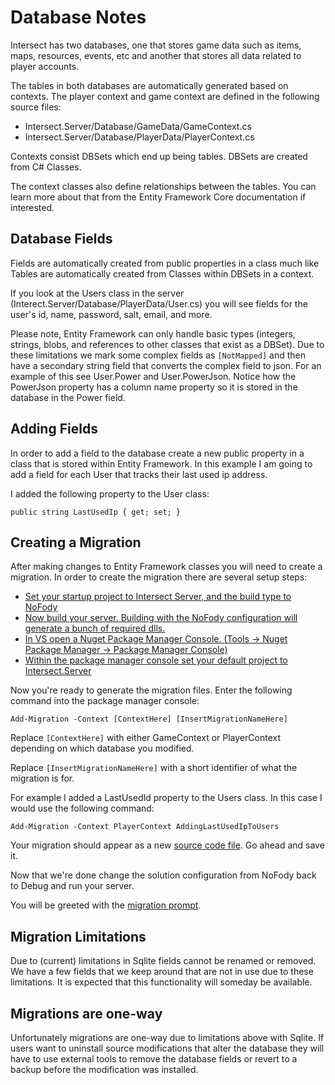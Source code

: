 # Database Notes

Intersect has two databases, one that stores game data such as items, maps, resources, events, etc and another that stores all data related to player accounts.

The tables in both databases are automatically generated based on contexts. The player context and game context are defined in the following source files:
 - Intersect.Server/Database/GameData/GameContext.cs
 - Intersect.Server/Database/PlayerData/PlayerContext.cs

Contexts consist DBSets which end up being tables. DBSets are created from C# Classes.

The context classes also define relationships between the tables. You can learn more about that from the Entity Framework Core documentation if interested.


## Database Fields

Fields are automatically created from public properties in a class much like Tables are automatically created from Classes within DBSets in a context.

If you look at the Users class in the server (Interect.Server/Database/PlayerData/User.cs) you will see fields for the user's id, name, password, salt, email, and more.

Please note, Entity Framework can only handle basic types (integers, strings, blobs, and references to other classes that exist as a DBSet). Due to these limitations we mark some complex fields as `[NotMapped]` and then have a secondary string field that converts the complex field to json. For an example of this see User.Power and User.PowerJson. Notice how the PowerJson property has a column name property so it is stored in the database in the Power field.


## Adding Fields

In order to add a field to the database create a new public property in a class that is stored within Entity Framework. In this example I am going to add a field for each User that tracks their last used ip address.

I added the following property to the User class:
```
public string LastUsedIp { get; set; }
```

## Creating a Migration

After making changes to Entity Framework classes you will need to create a migration. In order to create the migration there are several setup steps:

- [Set your startup project to Intersect Server, and the build type to NoFody](https://www.ascensiongamedev.com/resources/filehost/13a8de43d24b7595cacb37c5c99c65f1.png)
- [Now build your server. Building with the NoFody configuration will generate a bunch of required dlls.](https://www.ascensiongamedev.com/resources/filehost/73271e21395e697efb06cf7d28f0f14d.png)
- [In VS open a Nuget Package Manager Console. (Tools -> Nuget Package Manager -> Package Manager Console)](https://www.ascensiongamedev.com/resources/filehost/c51298fbaf5e35a654b43c915ab5375f.png)
- [Within the package manager console set your default project to Intersect.Server](https://www.ascensiongamedev.com/resources/filehost/2eea276e85b6258c5b844f392acdfd15.png)

Now you're ready to generate the migration files. Enter the following command into the package manager console:
```
Add-Migration -Context [ContextHere] [InsertMigrationNameHere]
```

Replace `[ContextHere]` with either GameContext or PlayerContext depending on which database you modified.

Replace `[InsertMigrationNameHere]` with a short identifier of what the migration is for.

For example I added a LastUsedId property to the Users class. In this case I would use the following command:
```
Add-Migration -Context PlayerContext AddingLastUsedIpToUsers
```

Your migration should appear as a new [source code file](https://www.ascensiongamedev.com/resources/filehost/500983d59ef1b372947c3c2e9ff5aa47.png). Go ahead and save it.

Now that we're done change the solution configuration from NoFody back to Debug and run your server.

You will be greeted with the [migration prompt](https://www.ascensiongamedev.com/resources/filehost/a0eca1c08ed9ad5b5324ef4502cded49.png).


## Migration Limitations

Due to (current) limitations in Sqlite fields cannot be renamed or removed. We have a few fields that we keep around that are not in use due to these limitations. It is expected that this functionality will someday be available.


## Migrations are one-way

Unfortunately migrations are one-way due to limitations above with Sqlite. If users want to uninstall source modifications that alter the database they will have to use external tools to remove the database fields or revert to a backup before the modification was installed.





